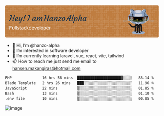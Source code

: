 ![Header](./github-header-image.png)

- 👋 Hi, I’m @hanzo-alpha
- 👀 I’m interested in software developer
- 🌱 I’m currently learning laravel, vue, react, vite, tailwind
- 📫 How to reach me just send me email to hansen.makangiras@hotmail.com 

<!---
hanzo-alpha/hanzo-alpha is a ✨ special ✨ repository because its `README.md` (this file) appears on your GitHub profile.
You can click the Preview link to take a look at your changes.
--->

<!--START_SECTION:waka-->

```txt
PHP              16 hrs 58 mins  ████████████████████▓░░░░   83.14 %
Blade Template   2 hrs 26 mins   ███░░░░░░░░░░░░░░░░░░░░░░   11.96 %
JavaScript       22 mins         ▒░░░░░░░░░░░░░░░░░░░░░░░░   01.85 %
Bash             13 mins         ▒░░░░░░░░░░░░░░░░░░░░░░░░   01.10 %
.env file        10 mins         ▒░░░░░░░░░░░░░░░░░░░░░░░░   00.85 %
```

<!--END_SECTION:waka-->

![image](https://github.com/hanzo-alpha/hanzo-alpha/assets/111342797/c4bd2977-6123-4017-8652-6e166259b484)

